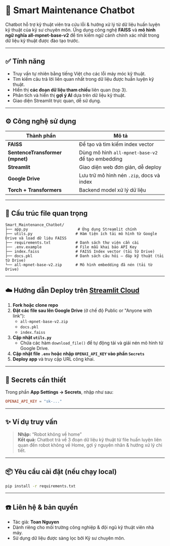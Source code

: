 
# 🤖 Smart Maintenance Chatbot

Chatbot hỗ trợ kỹ thuật viên tra cứu lỗi & hướng xử lý từ dữ liệu huấn luyện kỹ thuật của kỹ sư chuyên môn. Ứng dụng công nghệ **FAISS** và **mô hình ngữ nghĩa all-mpnet-base-v2** để tìm kiếm ngữ cảnh chính xác nhất trong dữ liệu kỹ thuật được đào tạo trước.

---

## ✅ Tính năng

- Truy vấn tự nhiên bằng tiếng Việt cho các lỗi máy móc kỹ thuật.
- Tìm kiếm câu trả lời liên quan nhất trong dữ liệu được huấn luyện kỹ thuật.
- Hiển thị **các đoạn dữ liệu tham chiếu** liên quan (top 3).
- Phân tích và hiển thị **gợi ý AI** dựa trên dữ liệu kỹ thuật.
- Giao diện Streamlit trực quan, dễ sử dụng.

---

## ⚙️ Công nghệ sử dụng

| Thành phần | Mô tả |
|------------|------|
| **FAISS** | Để tạo và tìm kiếm index vector |
| **SentenceTransformer (mpnet)** | Dùng mô hình `all-mpnet-base-v2` để tạo embedding |
| **Streamlit** | Giao diện web đơn giản, dễ deploy |
| **Google Drive** | Lưu trữ mô hình nén `.zip`, docs và index |
| **Torch + Transformers** | Backend model xử lý dữ liệu |

---

## 🧱 Cấu trúc file quan trọng

```
Smart_Maintenance_Chatbot/
├── app.py                      # Ứng dụng Streamlit chính
├── utils.py                   # Hàm tiện ích tải mô hình từ Google Drive và load dữ liệu FAISS
├── requirements.txt           # Danh sách thư viện cần cài
├── .env.example               # File mẫu khai báo API Key
├── index.faiss                # FAISS Index vector (tải từ Drive)
├── docs.pkl                   # Danh sách câu hỏi – đáp kỹ thuật (tải từ Drive)
└── all-mpnet-base-v2.zip      # Mô hình embedding đã nén (tải từ Drive)
```

---

## ☁️ Hướng dẫn Deploy trên [Streamlit Cloud](https://streamlit.io/cloud)

1. **Fork hoặc clone repo**
2. **Đặt các file sau lên Google Drive** (ở chế độ Public or "Anyone with link"):
   - `all-mpnet-base-v2.zip`
   - `docs.pkl`
   - `index.faiss`
3. **Cập nhật `utils.py`**
   - Chứa các hàm `download_file()` để tự động tải và giải nén mô hình từ Google Drive.
4. **Cập nhật file `.env` hoặc nhập `OPENAI_API_KEY` vào phần `Secrets`**
5. **Deploy app** và truy cập URL công khai.

---

## 🔐 Secrets cần thiết

Trong phần **App Settings → Secrets**, nhập như sau:

```toml
OPENAI_API_KEY = "sk-..."
```

---

## ✨ Ví dụ truy vấn

> **Nhập:** “Robot không về home”  
> **Kết quả:** Chatbot trả về 3 đoạn dữ liệu kỹ thuật từ file huấn luyện liên quan đến robot không về Home, gợi ý nguyên nhân & hướng xử lý chi tiết.

---

## 📦 Yêu cầu cài đặt (nếu chạy local)

```bash
pip install -r requirements.txt
```

---

## ☎️ Liên hệ & bản quyền

- Tác giả: **Toan Nguyen**
- Dành riêng cho môi trường công nghiệp & đội ngũ kỹ thuật viên nhà máy.
- Sử dụng dữ liệu được sàng lọc bởi Kỹ sư chuyên môn.
